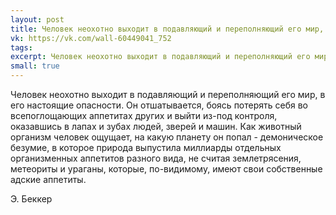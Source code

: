 ```yaml
---
layout: post
title: Человек неохотно выходит в подавляющий и переполняющий его мир, в его настоящие опасности
vk: https://vk.com/wall-60449041_752
tags: 
excerpt: Человек неохотно выходит в подавляющий и переполняющий его мир, в его настоящие опасности. Он отшатывается, боясь потерять себя во всепоглощающих аппетитах других и выйти из-под контроля, оказавшись в лапах и зубах людей, зверей и машин. Как животный организм человек ощущает, на какую планету он попал - демоническое безумие, в которое природа выпустила миллиарды отдельных организменных аппетитов разного вида, не считая землетрясения, метеориты и ураганы, которые, по-видимому, имеют свои собственные адские аппетиты. - Э. Беккер
small: true
---
```

Человек неохотно выходит в подавляющий и переполняющий его мир, в его настоящие опасности. Он отшатывается, боясь потерять себя во всепоглощающих аппетитах других и выйти из-под контроля, оказавшись в лапах и зубах людей, зверей и машин. Как животный организм человек ощущает, на какую планету он попал - демоническое безумие, в которое природа выпустила миллиарды отдельных организменных аппетитов разного вида, не считая землетрясения, метеориты и ураганы, которые, по-видимому, имеют свои собственные адские аппетиты.

Э. Беккер